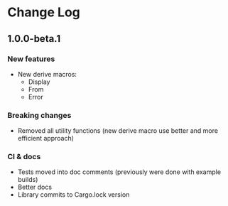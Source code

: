 # Change Log

## 1.0.0-beta.1

### New features

- New derive macros:
    * Display
    * From
    * Error

### Breaking changes

- Removed all utility functions (new derive macro use better and more
  efficient approach)

### CI & docs

- Tests moved into doc comments (previously were done with example builds)
- Better docs
- Library commits to Cargo.lock version
